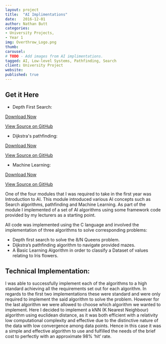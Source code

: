 ```yaml
---
layout: project
title:  "AI Implimentations"
date:   2016-12-01
author: Nathan Butt
categories:
- University Projects,
- Year 1
img: Overthrow_Logo.png
thumb:
carousel:
# TODO - Add images from AI implimentations.
tagged: AI, Low-level Systems, Pathfinding, Search
client: University Project
website:
published: true
---
```


<script async defer src="https://buttons.github.io/buttons.js"></script>

## Get it Here
- Depth First Search:
<p>
<a class="github-button" href="https://github.com/n86-64/IntroToAI-CourseworkTask1/archive/master.zip" data-icon="octicon-cloud-download" data-size="large" aria-label="Download DudleyHK/CyberGameCafe on GitHub">Download Now</a>

<a class="github-button" href="https://github.com/n86-64/IntroToAI-CourseworkTask1/" data-size="large" aria-label="Download DudleyHK/CyberGameCafe on GitHub">View Source on GitHub</a>
</p>

- Dijkstra's pathfinding:
<p>
<a class="github-button" href="https://github.com/n86-64/IntroToAI-CourseworkTask2/archive/master.zip" data-icon="octicon-cloud-download" data-size="large" aria-label="Download DudleyHK/CyberGameCafe on GitHub">Download Now</a>

<a class="github-button" href="https://github.com/n86-64/IntroToAI-CourseworkTask2/" data-size="large" aria-label="Download DudleyHK/CyberGameCafe on GitHub">View Source on GitHub</a>
</p>

- Machine Learning:
<p>
<a class="github-button" href="https://github.com/n86-64/IntroToAI-CourseworkTask3/archive/master.zip" data-icon="octicon-cloud-download" data-size="large" aria-label="Download DudleyHK/CyberGameCafe on GitHub">Download Now</a>

<a class="github-button" href="https://github.com/n86-64/IntroToAI-CourseworkTask3/" data-size="large" aria-label="Download DudleyHK/CyberGameCafe on GitHub">View Source on GitHub</a>
</p>


One of the four modules that I was required to take in the first year was Introduction to AI. This module introduced various AI concepts such as Search algorithms, pathfinding and Machine Learning. As part of the module I implemented of a set of AI algorithms using some framework code provided by my lecturers as a starting point.

All code was implemented using the C language and involved the implementation of three algorithms to solve corresponding problems:

- Depth first search to solve the 8/N Queens problem.
- Dijkstra’s pathfinding algorithm to navigate provided mazes.
- A Basic Learning Algorithm in order to classify a Dataset of values relating to Iris flowers.


## Technical Implementation:
I was able to successfully implement each of the algorithms to a high standard achieving all the requirements set out for each algorithm. In regards to the first two implementations these were standard and were only required to implement the said algorithm to solve the problem.
However for the last algorithm we were allowed to choose which algorithm we wanted to implement. Here I decided to implement a kNN (K Nearest Neighbour) algorithm using euclidean distance, as it was both efficient with a relativity low computational complexity and effective due to the distinctive nature of the data with low convergence among data points. Hence in this case it was a simple and effective algorithm to use and fulfilled the needs of the brief cost to perfectly with an approximate 98% ‘hit’ rate.
